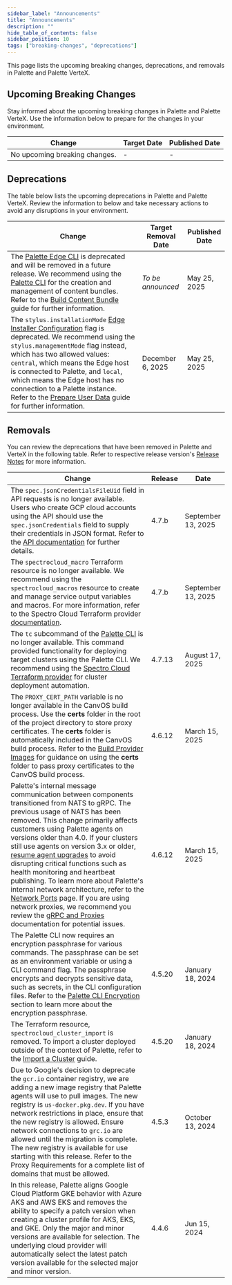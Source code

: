 ```yaml
---
sidebar_label: "Announcements"
title: "Announcements"
description: ""
hide_table_of_contents: false
sidebar_position: 10
tags: ["breaking-changes", "deprecations"]
---
```


This page lists the upcoming breaking changes, deprecations, and removals in Palette and Palette VerteX.

<!-- vale off -->

## Upcoming Breaking Changes

<!-- vale on -->

Stay informed about the upcoming breaking changes in Palette and Palette VerteX. Use the information below to prepare
for the changes in your environment.

| Change                        | Target Date | Published Date |
| ----------------------------- | ----------- | -------------- |
| No upcoming breaking changes. | -           | -              |

<!-- vale off -->

## Deprecations

<!-- vale on -->

The table below lists the upcoming deprecations in Palette and Palette VerteX. Review the information to below and take
necessary actions to avoid any disruptions in your environment.

| Change                                                                                                                                                                                                                                                                                                                                                                                                                                                                                                          | Target Removal Date | Published Date |
| --------------------------------------------------------------------------------------------------------------------------------------------------------------------------------------------------------------------------------------------------------------------------------------------------------------------------------------------------------------------------------------------------------------------------------------------------------------------------------------------------------------- | ------------------- | -------------- |
| The [Palette Edge CLI](../downloads/cli-tools.md#palette-edge-cli) is deprecated and will be removed in a future release. We recommend using the [Palette CLI](../automation/palette-cli/palette-cli.md) for the creation and management of content bundles. Refer to the [Build Content Bundle](../clusters/edge/edgeforge-workflow/palette-canvos/build-content-bundle.md) guide for further information.                                                                                                     | _To be announced_   | May 25, 2025   |
| The `stylus.installationMode` [Edge Installer Configuration](../clusters/edge/edge-configuration/installer-reference.md) flag is deprecated. We recommend using the `stylus.managementMode` flag instead, which has two allowed values: `central`, which means the Edge host is connected to Palette, and `local`, which means the Edge host has no connection to a Palette instance. Refer to the [Prepare User Data](../clusters/edge/edgeforge-workflow/prepare-user-data.md) guide for further information. | December 6, 2025  | May 25, 2025   |

## Removals

You can review the deprecations that have been removed in Palette and VerteX in the following table. Refer to respective
release version's [Release Notes](./release-notes.md) for more information.

| Change                                                                                                                                                                                                                                                                                                                                                                                                                                                                                                                                                                                                                                                                                                                                                                                | Release | Date               |
| ------------------------------------------------------------------------------------------------------------------------------------------------------------------------------------------------------------------------------------------------------------------------------------------------------------------------------------------------------------------------------------------------------------------------------------------------------------------------------------------------------------------------------------------------------------------------------------------------------------------------------------------------------------------------------------------------------------------------------------------------------------------------------------- | ------- | ------------------ |
| The `spec.jsonCredentialsFileUid` field in API requests is no longer available. Users who create GCP cloud accounts using the API should use the `spec.jsonCredentials` field to supply their credentials in JSON format. Refer to the [API documentation](/api/introduction) for further details.                                                                                                                                                                                                                                                                                                                                                                                                                                                                                    | 4.7.b   | September 13, 2025 |
| The `spectrocloud_macro` Terraform resource is no longer available. We recommend using the `spectrocloud_macros` resource to create and manage service output variables and macros. For more information, refer to the Spectro Cloud Terraform provider [documentation](https://registry.terraform.io/providers/spectrocloud/spectrocloud/latest/docs).                                                                                                                                                                                                                                                                                                                                                                                                                               | 4.7.b   | September 13, 2025 |
| The `tc` subcommand of the [Palette CLI](../automation/palette-cli/palette-cli.md) is no longer available. This command provided functionality for deploying target clusters using the Palette CLI. We recommend using the [Spectro Cloud Terraform provider](https://registry.terraform.io/providers/spectrocloud/spectrocloud/latest/docs) for cluster deployment automation.                                                                                                                                                                                                                                                                                                                                                                                                       | 4.7.13  | August 17, 2025    |
| The `PROXY_CERT_PATH` variable is no longer available in the CanvOS build process. Use the **certs** folder in the root of the project directory to store proxy certificates. The **certs** folder is automatically included in the CanvOS build process. Refer to the [Build Provider Images](../clusters/edge/edgeforge-workflow/palette-canvos/build-provider-images.md) for guidance on using the **certs** folder to pass proxy certificates to the CanvOS build process.                                                                                                                                                                                                                                                                                                        | 4.6.12  | March 15, 2025     |
| Palette's internal message communication between components transitioned from NATS to gRPC. The previous usage of NATS has been removed. This change primarily affects customers using Palette agents on versions older than 4.0. If your clusters still use agents on version 3.x or older, [resume agent upgrades](../clusters/cluster-management/platform-settings/pause-platform-upgrades.md) to avoid disrupting critical functions such as health monitoring and heartbeat publishing. To learn more about Palette's internal network architecture, refer to the [Network Ports](../architecture/networking-ports.md) page. If you are using network proxies, we recommend you review the [gRPC and Proxies](../architecture/grps-proxy.md) documentation for potential issues. | 4.6.12  | March 15, 2025     |
| The Palette CLI now requires an encryption passphrase for various commands. The passphrase can be set as an environment variable or using a CLI command flag. The passphrase encrypts and decrypts sensitive data, such as secrets, in the CLI configuration files. Refer to the [Palette CLI Encryption](../automation/palette-cli/palette-cli.md#encryption) section to learn more about the encryption passphrase.                                                                                                                                                                                                                                                                                                                                                                 | 4.5.20  | January 18, 2024   |
| The Terraform resource, `spectrocloud_cluster_import` is removed. To import a cluster deployed outside of the context of Palette, refer to the [Import a Cluster](../clusters/imported-clusters/cluster-import.md) guide.                                                                                                                                                                                                                                                                                                                                                                                                                                                                                                                                                             | 4.5.20  | January 18, 2024   |
| Due to Google's decision to deprecate the `gcr.io` container registry, we are adding a new image registry that Palette agents will use to pull images. The new registry is `us-docker.pkg.dev`. If you have network restrictions in place, ensure that the new registry is allowed. Ensure network connections to `grc.io` are allowed until the migration is complete. The new registry is available for use starting with this release. Refer to the Proxy Requirements for a complete list of domains that must be allowed.                                                                                                                                                                                                                                                        | 4.5.3   | October 13, 2024   |
| In this release, Palette aligns Google Cloud Platform GKE behavior with Azure AKS and AWS EKS and removes the ability to specify a patch version when creating a cluster profile for AKS, EKS, and GKE. Only the major and minor versions are available for selection. The underlying cloud provider will automatically select the latest patch version available for the selected major and minor version.                                                                                                                                                                                                                                                                                                                                                                           | 4.4.6   | Jun 15, 2024       |
